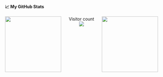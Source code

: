 #### &#x1f4c8; My GitHub Stats

<img align="left" src="https://github-readme-stats-one-bice.vercel.app/api?username=gnahtcouq&count_private=true&theme=tokyonight&show_icons=true&include_all_commits=true&role=OWNER,ORGANIZATION_MEMBER,COLLABORATOR" height="185px" />
<img align="right" src="https://github-readme-stats-one-bice.vercel.app/api/top-langs/?username=gnahtcouq&layout=compact&langs_count=8&theme=tokyonight&role=OWNER,COLLABORATOR" height="185px" />

<p align="center"> 
  Visitor count<br>
  <img src="https://profile-counter.glitch.me/gnahtcouq/count.svg" />
</p>
